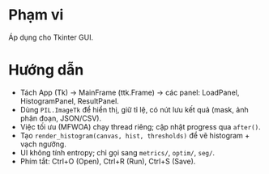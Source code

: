 # Phạm vi
Áp dụng cho Tkinter GUI.

# Hướng dẫn
- Tách App (Tk) → MainFrame (ttk.Frame) → các panel: LoadPanel, HistogramPanel, ResultPanel.
- Dùng `PIL.ImageTk` để hiển thị, giữ tỉ lệ, có nút lưu kết quả (mask, ảnh phân đoạn, JSON/CSV).
- Việc tối ưu (MFWOA) chạy thread riêng; cập nhật progress qua `after()`.
- Tạo `render_histogram(canvas, hist, thresholds)` để vẽ histogram + vạch ngưỡng.
- UI không tính entropy; chỉ gọi sang `metrics/`, `optim/`, `seg/`.
- Phím tắt: Ctrl+O (Open), Ctrl+R (Run), Ctrl+S (Save).
